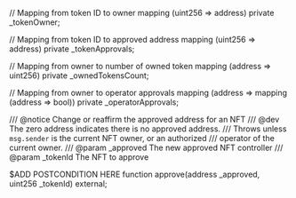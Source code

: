 // Mapping from token ID to owner
mapping (uint256 => address) private _tokenOwner;

// Mapping from token ID to approved address
mapping (uint256 => address) private _tokenApprovals;

// Mapping from owner to number of owned token
mapping (address => uint256) private _ownedTokensCount;

// Mapping from owner to operator approvals
mapping (address => mapping (address => bool)) private _operatorApprovals;

/// @notice Change or reaffirm the approved address for an NFT
/// @dev The zero address indicates there is no approved address.
/// Throws unless `msg.sender` is the current NFT owner, or an authorized
/// operator of the current owner.
/// @param _approved The new approved NFT controller
/// @param _tokenId The NFT to approve

$ADD POSTCONDITION HERE
function approve(address _approved, uint256 _tokenId) external;

